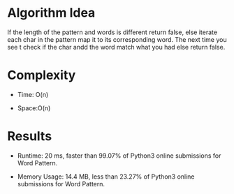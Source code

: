 # Algorithm Idea

If the length of the pattern and words is different return false, else iterate each char in the pattern map it to its corresponding word. The next time you see t check if the char andd the word match what you had else return false.

# Complexity

- Time: O(n)

- Space:O(n)

# Results

- Runtime: 20 ms, faster than 99.07% of Python3 online submissions for Word Pattern.

- Memory Usage: 14.4 MB, less than 23.27% of Python3 online submissions for Word Pattern.
